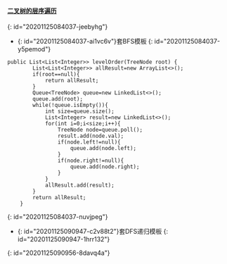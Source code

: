 #### [二叉树的层序遍历](https://leetcode-cn.com/problems/binary-tree-level-order-traversal/)
{: id="20201125084037-jeebyhg"}

* {: id="20201125084037-ai1vc6v"}套BFS模板
{: id="20201125084037-y5pemod"}

```
public List<List<Integer>> levelOrder(TreeNode root) {
        List<List<Integer>> allResult=new ArrayList<>();
        if(root==null){
            return allResult;
        }
        Queue<TreeNode> queue=new LinkedList<>();
        queue.add(root);
        while(!queue.isEmpty()){
            int size=queue.size();
            List<Integer> result=new LinkedList<>();
            for(int i=0;i<size;i++){
                TreeNode node=queue.poll();
                result.add(node.val);
                if(node.left!=null){
                    queue.add(node.left);
                }
                if(node.right!=null){
                    queue.add(node.right);
                }
            }
            allResult.add(result);
        }
        return allResult;
    }
```
{: id="20201125084037-nuvjpeg"}

* {: id="20201125090947-c2v88t2"}套DFS递归模板
{: id="20201125090947-1hrr132"}

{: id="20201125090956-8davq4a"}
